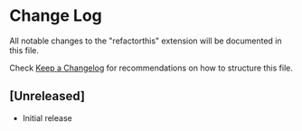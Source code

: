 # Change Log

All notable changes to the "refactorthis" extension will be documented in this file.

Check [Keep a Changelog](http://keepachangelog.com/) for recommendations on how to structure this file.

## [Unreleased]

- Initial release